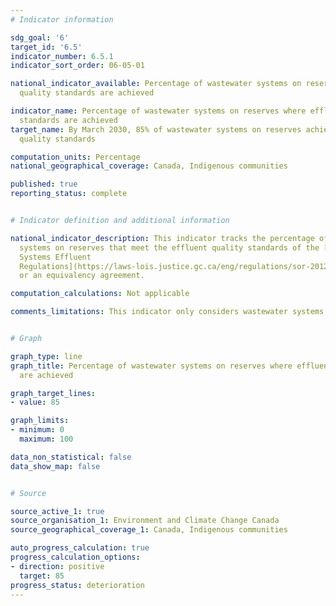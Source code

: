 ```yaml
---
# Indicator information

sdg_goal: '6'
target_id: '6.5'
indicator_number: 6.5.1
indicator_sort_order: 06-05-01

national_indicator_available: Percentage of wastewater systems on reserves where effluent
  quality standards are achieved

indicator_name: Percentage of wastewater systems on reserves where effluent quality
  standards are achieved
target_name: By March 2030, 85% of wastewater systems on reserves achieve effluent
  quality standards

computation_units: Percentage
national_geographical_coverage: Canada, Indigenous communities

published: true
reporting_status: complete


# Indicator definition and additional information

national_indicator_description: This indicator tracks the percentage of wastewater
  systems on reserves that meet the effluent quality standards of the [Wastewater
  Systems Effluent 
  Regulations](https://laws-lois.justice.gc.ca/eng/regulations/sor-2012-139/fulltext.html)
  or an equivalency agreement.

computation_calculations: Not applicable

comments_limitations: This indicator only considers wastewater systems that actively report effluent quality. Currently, a significant number of wastewater systems in indigenous communities do not actively report this data. The data should be interpreted with this limitation in mind.


# Graph

graph_type: line
graph_title: Percentage of wastewater systems on reserves where effluent quality standards
  are achieved

graph_target_lines:
- value: 85

graph_limits:
- minimum: 0
  maximum: 100

data_non_statistical: false
data_show_map: false


# Source

source_active_1: true
source_organisation_1: Environment and Climate Change Canada
source_geographical_coverage_1: Canada, Indigenous communities

auto_progress_calculation: true
progress_calculation_options:
- direction: positive
  target: 85
progress_status: deterioration
---
```

